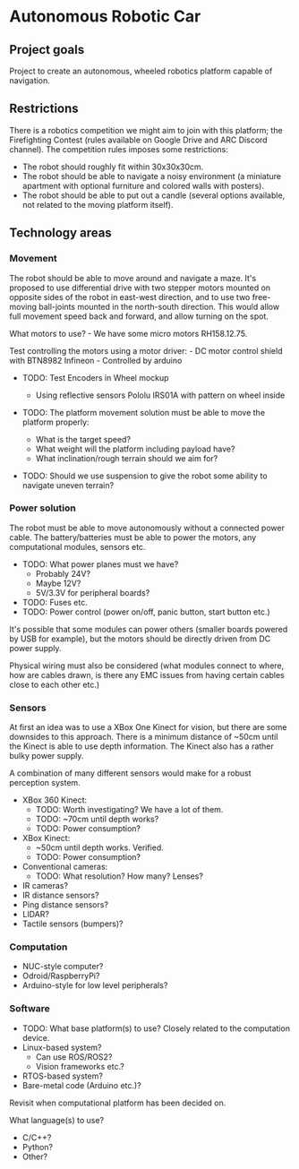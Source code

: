 # Autonomous Robotic Car

## Project goals

Project to create an autonomous, wheeled robotics platform capable of navigation.

## Restrictions

There is a robotics competition we might aim to join with this platform; the Firefighting Contest (rules available on Google Drive and ARC Discord channel). The competition rules imposes some restrictions:

* The robot should roughly fit within 30x30x30cm.
* The robot should be able to navigate a noisy environment (a miniature apartment with optional furniture and colored walls with posters).
* The robot should be able to put out a candle (several options available, not related to the moving platform itself).

## Technology areas

### Movement

The robot should be able to move around and navigate a maze. It's proposed to use differential drive with two stepper motors mounted on opposite sides of the robot in east-west direction, and to use two free-moving ball-joints mounted in the north-south direction. This would allow full movement speed back and forward, and allow turning on the spot.

What motors to use?
    - We have some micro motors RH158.12.75.

Test controlling the motors using a motor driver:
    - DC motor control shield with BTN8982 Infineon
    - Controlled by arduino
* TODO: Test Encoders in Wheel mockup
    - Using reflective sensors Pololu IRS01A with pattern on wheel inside

* TODO: The platform movement solution must be able to move the platform properly:
    - What is the target speed?
    - What weight will the platform including payload have?
    - What inclination/rough terrain should we aim for?
* TODO: Should we use suspension to give the robot some ability to navigate uneven terrain?

### Power solution

The robot must be able to move autonomously without a connected power cable. The battery/batteries must be able to power the motors, any computational modules, sensors etc.

* TODO: What power planes must we have?
    - Probably 24V?
    - Maybe 12V?
    - 5V/3.3V for peripheral boards?
* TODO: Fuses etc.
* TODO: Power control (power on/off, panic button, start button etc.)

It's possible that some modules can power others (smaller boards powered by USB for example), but the motors should be directly driven from DC power supply.

Physical wiring must also be considered (what modules connect to where, how are cables drawn, is there any EMC issues from having certain cables close to each other etc.)

### Sensors

At first an idea was to use a XBox One Kinect for vision, but there are some downsides to this approach. There is a minimum distance of ~50cm until the Kinect is able to use depth information. The Kinect also has a rather bulky power supply.

A combination of many different sensors would make for a robust perception system.

* XBox 360 Kinect:
    - TODO: Worth investigating? We have a lot of them.
    - TODO: ~70cm until depth works?
    - TODO: Power consumption?
* XBox Kinect:
    - ~50cm until depth works. Verified.
    - TODO: Power consumption?
* Conventional cameras:
    - TODO: What resolution? How many? Lenses?
* IR cameras?
* IR distance sensors?
* Ping distance sensors?
* LIDAR?
* Tactile sensors (bumpers)?

### Computation

* NUC-style computer?
* Odroid/RaspberryPi?
* Arduino-style for low level peripherals?

### Software

* TODO: What base platform(s) to use? Closely related to the computation device.
* Linux-based system?
    - Can use ROS/ROS2?
    - Vision frameworks etc.?
* RTOS-based system?
* Bare-metal code (Arduino etc.)?

Revisit when computational platform has been decided on.

What language(s) to use?

* C/C++?
* Python?
* Other?


